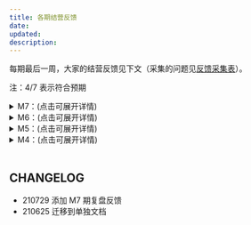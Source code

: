 ```yaml
---
title: 各期结营反馈
date: 
updated: 
description: 
---
```


每期最后一周，大家的结营反馈见下文（采集的问题见[反馈采集表](http://ishanshan.mikecrm.com/MRFUWxM)）。

注：4/7 表示符合预期

<details>
<summary>M7：(点击可展开详情)</summary>

![fb_fom7-5.png](https://cdn.sunnyhuang.net/share/fb_fom7-5.png)
![fb_fom7-2.png](https://cdn.sunnyhuang.net/share/fb_fom7-2.png)
![fb_fom7-4.png](https://cdn.sunnyhuang.net/share/fb_fom7-4.png)

</details>




<details>
<summary>M6：(点击可展开详情)</summary>

![fb_fom6-1.png](https://cdn.sunnyhuang.net/share/fb_fom6-1.png)

![fb_fom6-2.png](https://cdn.sunnyhuang.net/share/fb_fom6-2.png)

</details>

<details>
<summary>M5：(点击可展开详情)</summary>

 ![part1](https://cdn.sunnyhuang.net/share/fb_fom5-1.png)

 ![part2](https://cdn.sunnyhuang.net/share/fb_fom5-2.png)
</details>

<details>
<summary>M4：(点击可展开详情)</summary>

 ![part1](https://cdn.sunnyhuang.net/share/fb_fom4.jpg)


</details>


<br>


## CHANGELOG

- 210729 添加 M7 期复盘反馈
- 210625 迁移到单独文档
